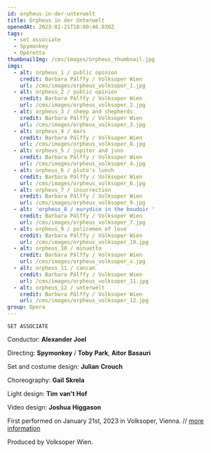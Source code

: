 ```yaml
---
id: orpheus-in-der-unterwelt
title: Orpheus in der Unterwelt
openedAt: 2023-01-21T18:00:46.030Z
tags:
  - set associate
  - Spymonkey
  - Operetta
thumbnailImg: /cms/images/orpheus_thumbnail.jpg
imgs:
  - alt: orpheus_1 / public opinion
    credit: Barbara Pálffy / Volksoper Wien
    url: /cms/images/orpheus_volksoper_1.jpg
  - alt: orpheus_2 / public opinion
    credit: Barbara Pálffy / Volksoper Wien
    url: /cms/images/orpheus_volksoper_2.jpg
  - alt: orpheus_3 / sheep and shepherds
    credit: Barbara Pálffy / Volksoper Wien
    url: /cms/images/orpheus_volksoper_3.jpg
  - alt: orpheus_4 / mars
    credit: Barbara Pálffy / Volksoper Wien
    url: /cms/images/orpheus_volksoper_8.jpg
  - alt: orpheus_5 / jupiter and juno
    credit: Barbara Pálffy / Volksoper Wien
    url: /cms/images/orpheus_volksoper_4.jpg
  - alt: orpheus_6 / pluto's lunch
    credit: Barbara Pálffy / Volksoper Wien
    url: /cms/images/orpheus_volksoper_6.jpg
  - alt: orpheus_7 / insurrection
    credit: Barbara Pálffy / Volksoper Wien
    url: /cms/images/orpheus_volksoper_9.jpg
  - alt: 'orpheus_8 / eurydice in the boudoir '
    credit: Barbara Pálffy / Volksoper Wien
    url: /cms/images/orpheus_volksoper_7.jpg
  - alt: orpheus_9 / policemen of love
    credit: Barbara Pálffy / Volksoper Wien
    url: /cms/images/orpheus_volksoper_10.jpg
  - alt: orpheus_10 / minuetto
    credit: Barbara Pálffy / Volksoper Wien
    url: /cms/images/orpheus_volksoper_x.jpg
  - alt: orpheus_11 / cancan
    credit: Barbara Pálffy / Volksoper Wien
    url: /cms/images/orpheus_volksoper_11.jpg
  - alt: orpheus_12 / unterwelt
    credit: Barbara Pálffy / Volksoper Wien
    url: /cms/images/orpheus_volksoper_12.jpg
group: Opera
---
```

`SET ASSOCIATE`

Conductor: **Alexander Joel**

Directing: **Spymonkey** / **Toby** **Park**, **Aitor** **Basauri**

Set and costume design: **Julian** **Crouch**

Choreography: **Gail** **Skrela**

Light design: **Tim** **van't** **Hof**

Video design: **Joshua** **Higgason**

First performed on January 21st, 2023 in Volksoper, Vienna. // [more information](https://www.volksoper.at/produktion/orpheus-in-der-unterwelt-2023.de.html)

Produced by Volksoper Wien.
